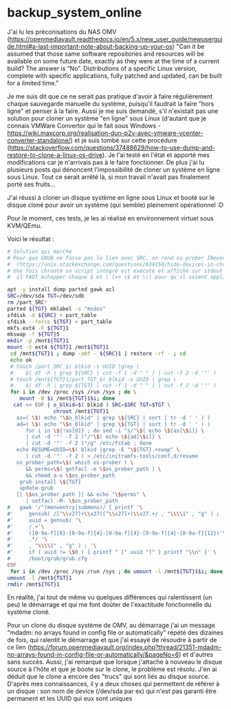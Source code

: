 # backup_system_online

J'ai lu les préconisations du NAS OMV (https://openmediavault.readthedocs.io/en/5.x/new_user_guide/newuserguide.html#a-last-important-note-about-backing-up-your-os)
"Can it be assumed that those same software repositories and resources will be available on some future date, exactly as they were at the time of a current build? The answer is “No”. Distributions of a specific Linux version, complete with specific applications, fully patched and updated, can be built for a limited time."

Je me suis dit que ce ne serait pas pratique d'avoir à faire régulièrement chaque sauvegarde manuelle du système, puisqu'il faudrait la faire "hors ligne" et penser à la faire. Aussi je me suis demandé, s'il n'existait pas une solution pour cloner un système "en ligne" sous Linux (d'autant que je connais VMWare Convertor qui le fait sous Windows - https://wiki.maxcorp.org/realisation-dun-p2v-avec-vmware-vcenter-converter-standalone/) et je suis tombé sur cette procédure (https://stackoverflow.com/questions/37488629/how-to-use-dump-and-restore-to-clone-a-linux-os-drive). Je l'ai testé en l'état et apporté mes modifications car je n'arrivais pas à le faire fonctionner. De plus j'ai lu plusieurs posts qui dénoncent l'impossibilité de cloner un système en ligne sous Linux. Tout ce serait arrêté là, si mon travail n'avait pas finalement porté ses fruits... 

J'ai réussi à cloner un disque système en ligne sous Linux et booté sur le disque cloné pour avoir un système (qui semble) pleinement opérationnel :D

Pour le moment, ces tests, je les ai réalisé en environnement virtuel sous KVM/QEmu.

Voici le résultat :
```sh
# Solution qui marche
# Pour que GRUB ne fasse pas le lien avec SRC, on rend os-prober INexécutable 
#  (https://unix.stackexchange.com/questions/634150/hide-devices-in-chrooted-environment/634655#634655)
# Une fois chrooté un script intégré est exécuté et affiché sur stdout ;
#  il FAUT échapper chaque $ et \ (=> \$ et \\) pour qu'il soient appliqués à l'exécution après le chroot

apt -y install dump parted gawk acl
SRC=/dev/sda TGT=/dev/sdb
rm /part_SRC*
parted ${TGT} mklabel -s "msdos"
sfdisk -d ${SRC} > part_table
sfdisk --force ${TGT} < part_table
mkfs.ext4 -F ${TGT}1
mkswap -f ${TGT}5
mkdir -p /mnt${TGT}1
mount -t ext4 ${TGT}1 /mnt${TGT}1
 cd /mnt${TGT}1 ; dump -a0f - ${SRC}1 | restore -rf - ; cd
 echo ok
 # touch /part_SRC_$( blkid -s UUID |grep \
 #    $( df -h | grep ${SRC} | cut -f 1 -d " " ) | cut -f 2 -d '"' )
 # touch /mnt${TGT}1/part_TGT_$( blkid -s UUID | grep \
 #    $( df -h | grep ${TGT} | cut -f 1 -d " " ) | cut -f 2 -d '"' )
 for i in /dev /proc /sys /run /sys ; do \
    mount -B $i /mnt${TGT}1$i; done
  cat << EOF | o_blkid=$( blkid ) SRC=$SRC TGT=$TGT \
               chroot /mnt${TGT}1
   as=( \$( echo "\$o_blkid" | grep \${SRC} | sort | tr -d ' ' ) )
   ad=( \$( echo "\$o_blkid" | grep \${TGT} | sort | tr -d ' ' ) )
      for i in \${!as[@]} ; do sed -i "s/"\$( echo \${as[\$i]} \
      | cut -d '"' -f 2 )"/"\$( echo \${ad[\$i]} \
      | cut -d '"' -f 2 )"/g" /etc/fstab ; done
   echo RESUME=UUID=\$( blkid |grep -E "\${TGT}.+swap" \
      | cut -d '"' -f 2 ) > /etc/initramfs-tools/conf.d/resume
   os_prober_path=\$( which os-prober ) \
      && perms=\$( getfacl -e \$os_prober_path ) \
      && chmod a-x \$os_prober_path
    grub-install \${TGT}
    update-grub
   [[ \$os_prober_path ]] && echo "\$perms" \
      | setfacl -M- \$os_prober_path
#   gawk '/^(menuentry|submenu)/ { printf '\
#'     gensub( /[^\\x27]+\\x27([^\\x27]+)\\x27.+/ , "\\\\1" , "g" ) ; '\
#'     uuid = gensub( '\
#'     /.+'\
#'     ([0-9a-f]{8}-[0-9a-f]{4}-[0-9a-f]{4}-[0-9a-f]{4}-[0-9a-f]{12})'\
#'     .*/ '\
#'     , "\\\\1" , "g" ) ; '\
#'     if ( uuid != \$0 ) { printf " [" uuid "]" } printf "\\n" }' \
#      /boot/grub/grub.cfg
EOF
 for i in /dev /proc /sys /run /sys ; do umount -l /mnt${TGT}1$i; done
umount -l /mnt${TGT}1
rmdir /mnt${TGT}1
```
En réalité, j'ai tout de même vu quelques différences qui ralentissent (un peu) le démarrage et qui me font doûter de l'exactitude fonctionnelle du système cloné.

Pour un clone du disque système de OMV, au démarrage j'ai un message "mdadm: no arrays found in config file or automatically" répété des dizaines de fois, qui ralentit le démarrage et que j'ai essayé de résoudre à partir de ce lien (https://forum.openmediavault.org/index.php?thread/21351-mdadm-no-arrays-found-in-config-file-or-automatically/&pageNo=6) et d'autres sans succès. Aussi, j'ai remarqué que lorsque j'attache à nouveau le disque source à l'hôte et que je boote sur le clone, le problème est résolu. J'en ai déduit que le clone a encore des "trucs" qui sont liés au disque source. D'après mes connaissances, il y a deux choses qui permettent de référer à un disque : son nom de device (/dev/sda par ex) qui n'est pas garanti être permanent et les UUID qui eux sont uniques
